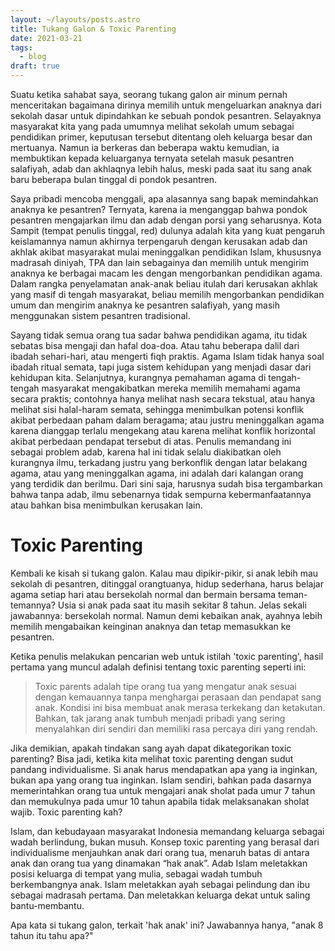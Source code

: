 ```yaml
---
layout: ~/layouts/posts.astro
title: Tukang Galon & Toxic Parenting
date: 2021-03-21
tags:
  - blog
draft: true
---
```


Suatu ketika sahabat saya, seorang tukang galon air minum pernah menceritakan bagaimana dirinya memilih untuk mengeluarkan anaknya dari sekolah dasar untuk dipindahkan ke sebuah pondok pesantren. Selayaknya masyarakat kita yang pada umumnya melihat sekolah umum sebagai pendidikan primer, keputusan tersebut ditentang oleh keluarga besar dan mertuanya. Namun ia berkeras dan beberapa waktu kemudian, ia membuktikan kepada keluarganya ternyata setelah masuk pesantren salafiyah, adab dan akhlaqnya lebih halus, meski pada saat itu sang anak baru beberapa bulan tinggal di pondok pesantren.

Saya pribadi mencoba menggali, apa alasannya sang bapak memindahkan anaknya ke pesantren? Ternyata, karena ia menganggap bahwa pondok pesantren mengajarkan ilmu dan adab dengan porsi yang seharusnya. Kota Sampit (tempat penulis tinggal, red) dulunya adalah kita yang kuat pengaruh keislamannya namun akhirnya terpengaruh dengan kerusakan adab dan akhlak akibat masyarakat mulai meninggalkan pendidikan Islam, khususnya madrasah diniyah, TPA dan lain sebagainya dan memilih untuk mengirim anaknya ke berbagai macam les dengan mengorbankan pendidikan agama. Dalam rangka penyelamatan anak-anak beliau itulah dari kerusakan akhlak yang masif di tengah masyarakat, beliau memilih mengorbankan pendidikan umum dan mengirim anaknya ke pesantren salafiyah, yang masih menggunakan sistem pesantren tradisional.

Sayang tidak semua orang tua sadar bahwa pendidikan agama, itu tidak sebatas bisa mengaji dan hafal doa-doa. Atau tahu beberapa dalil dari ibadah sehari-hari, atau mengerti fiqh praktis. Agama Islam tidak hanya soal ibadah ritual semata, tapi juga sistem kehidupan yang menjadi dasar dari kehidupan kita. Selanjutnya, kurangnya pemahaman agama di tengah-tengah masyarakat mengakibatkan mereka memilih memahami agama secara praktis; contohnya hanya melihat nash secara tekstual, atau hanya melihat sisi halal-haram semata, sehingga menimbulkan potensi konflik akibat perbedaan paham dalam beragama; atau justru meninggalkan agama karena dianggap terlalu mengekang atau karena melihat konflik horizontal akibat perbedaan pendapat tersebut di atas. Penulis memandang ini sebagai problem adab, karena hal ini tidak selalu diakibatkan oleh kurangnya ilmu, terkadang justru yang berkonflik dengan latar belakang agama, atau yang meninggalkan agama, ini adalah dari kalangan orang yang terdidik dan berilmu. Dari sini saja, harusnya sudah bisa tergambarkan bahwa tanpa adab, ilmu sebenarnya tidak sempurna kebermanfaatannya atau bahkan bisa menimbulkan kerusakan lain.

# Toxic Parenting

Kembali ke kisah si tukang galon. Kalau mau dipikir-pikir, si anak lebih mau sekolah di pesantren, ditinggal orangtuanya, hidup sederhana, harus belajar agama setiap hari atau bersekolah normal dan bermain bersama teman-temannya? Usia si anak pada saat itu masih sekitar 8 tahun. Jelas sekali jawabannya: bersekolah normal. Namun demi kebaikan anak, ayahnya lebih memilih mengabaikan keinginan anaknya dan tetap memasukkan ke pesantren.

Ketika penulis melakukan pencarian web untuk istilah 'toxic parenting', hasil pertama yang muncul adalah definisi tentang toxic parenting seperti ini:

> Toxic parents adalah tipe orang tua yang mengatur anak sesuai dengan kemauannya tanpa menghargai perasaan dan pendapat sang anak. Kondisi ini bisa membuat anak merasa terkekang dan ketakutan. Bahkan, tak jarang anak tumbuh menjadi pribadi yang sering menyalahkan diri sendiri dan memiliki rasa percaya diri yang rendah.

Jika demikian, apakah tindakan sang ayah dapat dikategorikan toxic parenting? Bisa jadi, ketika kita melihat toxic parenting dengan sudut pandang individualisme. Si anak harus mendapatkan apa yang ia inginkan, bukan apa yang orang tua inginkan. Islam sendiri, bahkan pada dasarnya memerintahkan orang tua untuk mengajari anak sholat pada umur 7 tahun dan memukulnya pada umur 10 tahun apabila tidak melaksanakan sholat wajib. Toxic parenting kah?

Islam, dan kebudayaan masyarakat Indonesia memandang keluarga sebagai wadah berlindung, bukan musuh. Konsep toxic parenting yang berasal dari individualisme menjauhkan anak dari orang tua, menaruh batas di antara anak dan orang tua yang dinamakan “hak anak”. Adab Islam meletakkan posisi keluarga di tempat yang mulia, sebagai wadah tumbuh berkembangnya anak. Islam meletakkan ayah sebagai pelindung dan ibu sebagai madrasah pertama. Dan meletakkan keluarga dekat untuk saling bantu-membantu.

Apa kata si tukang galon, terkait 'hak anak' ini? Jawabannya hanya, "anak 8 tahun itu tahu apa?"
